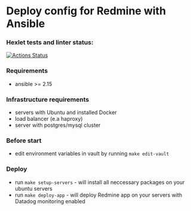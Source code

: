 # Deploy config for Redmine with Ansible

### Hexlet tests and linter status:
[![Actions Status](https://github.com/irenechigrinova/devops-for-programmers-project-76/workflows/hexlet-check/badge.svg)](https://github.com/irenechigrinova/devops-for-programmers-project-76/actions)

### Requirements
- ansible >= 2.15

### Infrastructure requirements
- servers with Ubuntu and installed Docker
- load balancer (e.a haproxy)
- server with postgres/mysql cluster

### Before start
- edit environment variables in vault by running ```make edit-vault```

### Deploy
- run ```make setup-servers``` - will install all neccessary packages on your ubuntu servers
- run ```make deploy-app``` - will deploy Redmine app on your servers with Datadog monitoring enabled